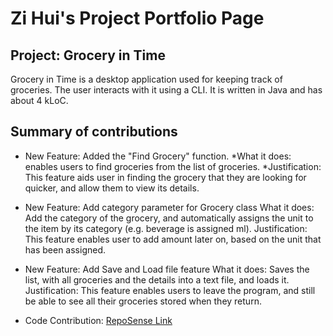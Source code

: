 # Zi Hui's Project Portfolio Page
## Project: Grocery in Time
Grocery in Time is a desktop application used for keeping track of groceries.
The user interacts with it using a CLI. It is written in Java and has about 4 kLoC.
## Summary of contributions
* New Feature: Added the "Find Grocery" function.
    *What it does: enables users to find groceries from the list of groceries.
    *Justification: This feature aids user in finding the grocery that they are looking for quicker, and allow them to view its details.
  
* New Feature: Add category parameter for Grocery class
    What it does: Add the category of the grocery, and automatically assigns the unit to the item by its category (e.g. beverage is assigned ml).
    Justification: This feature enables user to add amount later on, based on the unit that has been assigned.
  
* New Feature: Add Save and Load file feature
    What it does: Saves the list, with all groceries and the details into a text file, and loads it.
    Justification: This feature enables users to leave the program, and still be able to see all their groceries stored when they return.

* Code Contribution: [RepoSense Link](https://nus-cs2113-ay2324s2.github.io/tp-dashboard/?search=luozihui2003&breakdown=true&sort=groupTitle%20dsc&sortWithin=title&since=2024-02-23&timeframe=commit&mergegroup=&groupSelect=groupByRepos&checkedFileTypes=docs~functional-code~test-code&tabOpen=false)

